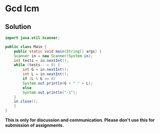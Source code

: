 # Gcd lcm

## Solution

```java
import java.util.Scanner;

public class Main {
    public static void main(String[] args) {
	Scanner in = new Scanner(System.in);
	int tests = in.nextInt();
	while (tests-- > 0) {
	    int G = in.nextInt();
	    int L = in.nextInt();
	    if (L % G == 0) 
		System.out.println(G + " " + L);
	    else
		System.out.println("-1");
	}
	in.close();
    }
}

```


**This is only for discussion and communication. Please don't use this for submission of assignments.**